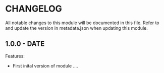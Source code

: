 # CHANGELOG

All notable changes to this module will be documented in this file. Refer to and update the version in metadata.json when updating this module.

## 1.0.0 - DATE

Features: 

- First inital version of module ....
